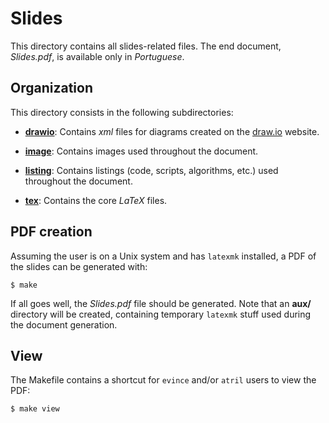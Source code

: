 # Slides

This directory contains all slides-related files. The end document, *Slides.pdf*, is
available only in *Portuguese*.

## Organization

This directory consists in the following subdirectories:

- [**drawio**](drawio/): Contains *xml* files for diagrams created on the
  [draw.io][drawio] website.

- [**image**](image/): Contains images used throughout the document.

- [**listing**](listing/): Contains listings (code, scripts, algorithms, etc.) used
  throughout the document.

- [**tex**](tex/): Contains the core *LaTeX* files.

[drawio]: https://www.draw.io "draw.io site"

## PDF creation

Assuming the user is on a Unix system and has `latexmk` installed, a PDF of the
slides can be generated with:

    $ make

If all goes well, the *Slides.pdf* file should be generated. Note that an **aux/**
directory will be created, containing temporary `latexmk` stuff used during the
document generation.

## View

The Makefile contains a shortcut for `evince` and/or `atril` users to view the PDF:

    $ make view
